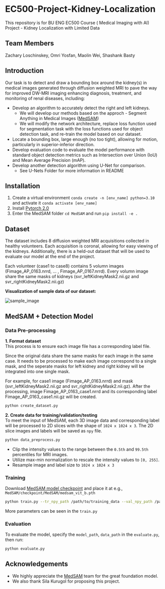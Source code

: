 # EC500-Project-Kidney-Localization
This repository is for BU ENG EC500 Course ( Medical Imaging with AI) Project - Kidney Localization with Limited Data

## Team Members
Zachary Loschinskey, Omri Yosfan, Maolin Wei, Shashank Basty

## Introduction
Our task is to detect and draw a bounding box around the kidney(s) in medical images generated through diffusion weighted MRI to pave the way for improved DW-MRI imaging enhancing diagnosis, treatment, and monitoring of renal diseases, including:
- Develop an algorithm to accurately detect the right and left kidneys.
  - We will develop our methods based on the approch - Segment Anything in Medical Images ([MedSAM](https://github.com/bowang-lab/MedSAM))
  - We will modify the network architecture, replace loss function used for segmentation task with the loss functions used for object detection task, and re-train the model based on our dataset.
- Locate a bounding box, large enough (no too tight), allowing for motion, particularly in superior-inferior direction.
- Develop evaluation code to evaluate the model performance with standard object detection metrics such as Intersection over Union (IoU) and Mean Average Precision (mAP).
- Develop another detection algorithm using U-Net for comparison.
  - See U-Nets Folder for more information in README 

## Installation
1. Create a virtual environment `conda create -n [env_name] python=3.10` and activate it `conda activate [env_name]`
2. Install [Pytorch 2.0](https://pytorch.org/get-started/locally/)
3. Enter the MedSAM folder `cd MedSAM` and run `pip install -e .`

## Dataset
The dataset includes 8 diffusion weighted MRI acquisitions collected in healthy volunteers. Each acquisition is coronal, allowing for easy viewing of the kidneys. Additionally, there is a held-out dataset that will be used to evaluate our model at the end of the project.

Each volunteer (case1 to case8) contains 5 volumn images (Fimage_AP_0163.nrrd, ... , Fimage_AP_0167.nrrd). Every volumn image share the same masks of kidneys (svr_leftKidneyMask2.nii.gz and svr_rightKidneyMask2.nii.gz)

**Visualization of sample data of our dataset:**

![sample_image](https://github.com/Maolin-Wei/EC500-Project-Kidney-Localization/assets/144057115/08fefab5-6fbc-4493-ba39-96189210d855)

## MedSAM + Detection Model
### Data Pre-processing
**1. Format dataset**  
  This process is to ensure each image file has a corresponding label file.
  
  Since the original data share the same masks for each image in the same case. It needs to be processed to make each image correspond to a single mask, and the seperate masks for left kidney and right kidney will be integrated into one single mask.
   
  For example, for case1 image (Fimage_AP_0163.nrrd) and mask (svr_leftKidneyMask2.nii.gz and svr_rightKidneyMask2.nii.gz). After the processing, image Fimage_AP_0163_case1.nrrd and its corresponding label Fimage_AP_0163_case1.nii.gz will be created.
```bash
python create_dataset.py
```

**2. Create data for training/validation/testing**  
  To meet the input of MedSAM, each 3D image data and corresponding label will be processed to 2D slices with the shape of `1024 x 1024 x 3`. The 2D slice images and labels will be saved as `npy` file.
```bash
python data_preprocess.py
```
- Clip the intensity values to the range between the `0.5th` and `99.5th` percentiles for MRI images.
- Utilize max-min normalization to rescale the intensity values to `[0, 255]`.
- Resample image and label size to `1024 x 1024 x 3`

### Training
Download [MedSAM model checkpoint](https://drive.google.com/drive/folders/1ETWmi4AiniJeWOt6HAsYgTjYv_fkgzoN) and place it at e.g., `MedSAM/checkpoint/MedSAM/medsam_vit_b.pth`

```bash
python train.py --tr_npy_path /path/to/training_data --val_npy_path /path/to/validation_data --checkpoint /path/to/MedSAM_checkpoint.pth
```

More parameters can be seen in the `train.py`

### Evaluation
To evaluate the model, specify the `model_path`, `data_path` in the `evaluate.py`, then run:

```bash
python evaluate.py
```

## Acknowledgements
- We highly appreciate the [MedSAM](https://github.com/bowang-lab/MedSAM) team for the great foundation model.
- We also thank Sila Kurugol for proposing this project.
